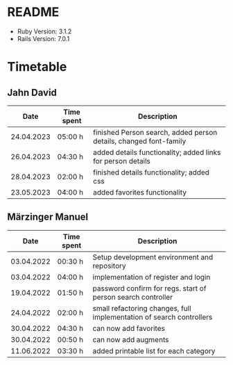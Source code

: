 # README

- Ruby Version: 3.1.2
- Rails Version: 7.0.1

# Timetable

## Jahn David

| Date       | Time spent | Description                                                       |
|------------|------------|-------------------------------------------------------------------|
| 24.04.2023 | 05:00 h    | finished Person search, added person details, changed font-family |
| 26.04.2023 | 04:30 h    | added details functionality; added links for person details       |
| 28.04.2023 | 02:00 h    | finished details functionality; added css                         |
| 23.05.2023 | 04:00 h    | added favorites functionality                                     |

## Märzinger Manuel

| Date       | Time spent | Description                                  |
| ---------- | ---------- | -------------------------------------------- |
| 03.04.2022 | 00:30 h    | Setup development environment and repository |
| 03.04.2022 | 04:00 h    | implementation of register and login         |
| 19.04.2022 | 01:50 h    | password confirm for regs. start of person search controller |
| 24.04.2022 | 02:00 h    | small refactoring changes, full implementation of search controllers |
| 30.04.2022 | 04:30 h    | can now add favorites |
| 30.04.2022 | 00:50 h    | can now add augments |
| 11.06.2022 | 03:30 h    | added printable list for each category |
